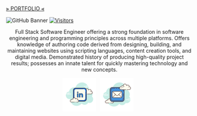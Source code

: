 <a align="center"> [⫸ PORTFOLIO ⫷](https://deshondixon.vercel.app/) </a>

![GitHub Banner](update_banner2.png)
[![Visitors](https://api.visitorbadge.io/api/visitors?path=https%3A%2F%2Fgithub.com%2Fdeshondixon%2FDeShonDixon.git&labelColor=%bluea&countColor=%23555555&labelStyle=upper)](https://visitorbadge.io/status?path=https%3A%2F%2Fgithub.com%2Fdeshondixon%2FDeShonDixon.git)

<p align="center">
Full Stack Software Engineer offering a strong foundation in software engineering and programming principles across multiple platforms. Offers knowledge of authoring code derived from designing, building, and maintaining websites using scripting languages, content creation tools, and digital media. Demonstrated history of producing high-quality project results; possesses an innate talent for quickly mastering technology and new concepts. 
</p>

<p align="center">
  <a href="https://www.linkedin.com/in/deshondixon/" target="blank" rel="noopener noreferrer"><img height="90" src="./icons8-linkedin-100.png"></a>&nbsp;&nbsp;
  <a href="mailto:deshondixon@gmail.com" target="blank" rel="noopener noreferrer"><img height="90" src="./icons8-mail-100.png"></a>&nbsp;&nbsp;
  
</p>
